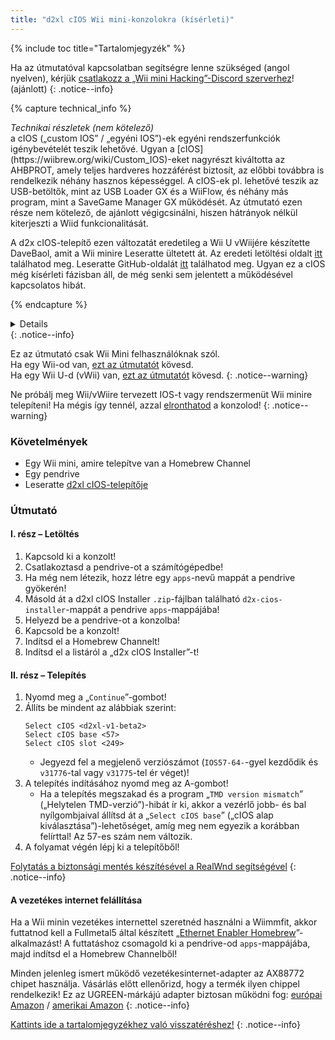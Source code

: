 ```yaml
---
title: "d2xl cIOS Wii mini-konzolokra (kísérleti)"
---
```


{% include toc title="Tartalomjegyzék" %}

Ha az útmutatóval kapcsolatban segítségre lenne szükséged (angol nyelven), kérjük [csatlakozz a „Wii mini Hacking”-Discord szerverhez](https://discord.gg/6ryxnkS)! (ajánlott)
{: .notice--info}

{% capture technical_info %}
<summary><em>Technikai részletek (nem kötelező)</em></summary> a cIOS („custom IOS” / „egyéni IOS”)-ek egyéni rendszerfunkciók igénybevételét teszik lehetővé. Ugyan a [cIOS](https://wiibrew.org/wiki/Custom_IOS)-eket nagyrészt kiváltotta az AHBPROT, amely teljes hardveres hozzáférést biztosít, az előbbi továbbra is rendelkezik néhány hasznos képességgel. A cIOS-ek pl. lehetővé teszik az USB-betöltők, mint az USB Loader GX és a WiiFlow, és néhány más program, mint a SaveGame Manager GX működését. Az útmutató ezen része nem kötelező, de ajánlott végigcsinálni, hiszen hátrányok nélkül kiterjeszti a Wiid funkcionalitását.

A d2x cIOS-telepítő ezen változatát eredetileg a Wii U vWiijére készítette DaveBaol, amit a Wii minire Leseratte ültetett át. Az eredeti letöltési oldalt [itt](https://wii.leseratte10.de/d2xl-cIOS/) találhatod meg. Leseratte GitHub-oldalát [itt](https://github.com/Leseratte10/d2xl-cios) találhatod meg. Ugyan ez a cIOS még kísérleti fázisban áll, de még senki sem jelentett a működésével kapcsolatos hibát.

{% endcapture %}
<details>{{ technical_info | markdownify }}</details>
{: .notice--info}

Ez az útmutató csak Wii Mini felhasználóknak szól. <br/> Ha egy Wii-od van, [ezt az útmutatót](cios) kövesd. <br/> Ha egy Wii U-d (vWii) van, [ezt az útmutatót](cios-vwii) kövesd.
{: .notice--warning}

Ne próbálj meg Wii/vWiire tervezett IOS-t vagy rendszermenüt Wii minire telepíteni! Ha mégis így tennél, azzal [elronthatod](bricks#ios-brick) a konzolod!
{: .notice--warning}

### Követelmények

* Egy Wii mini, amire telepítve van a Homebrew Channel
* Egy pendrive
* Leseratte [d2xl cIOS-telepítője](/assets/files/d2xl_wii_mini_cIOS_installer_v1_beta2.zip)

### Útmutató

#### I. rész – Letöltés

1. Kapcsold ki a konzolt!
1. Csatlakoztasd a pendrive-ot a számítógépedbe!
1. Ha még nem létezik, hozz létre egy `apps`-nevű mappát a pendrive gyökerén!
1. Másold át a d2xl cIOS Installer `.zip`-fájlban található `d2x-cios-installer`-mappát a pendrive `apps`-mappájába!
1. Helyezd be a pendrive-ot a konzolba!
1. Kapcsold be a konzolt!
1. Indítsd el a Homebrew Channelt!
1. Indítsd el a listáról a „d2x cIOS Installer”-t!

#### II. rész – Telepítés

1. Nyomd meg a „`Continue`”-gombot!
1. Állíts be mindent az alábbiak szerint:
    ```
    Select cIOS <d2xl-v1-beta2>
    Select cIOS base <57>
    Select cIOS slot <249>
    ```
    + Jegyezd fel a megjelenő verziószámot (`IOS57-64-`-gyel kezdődik és `v31776`-tal vagy `v31775`-tel ér véget)!
1. A telepítés indításához nyomd meg az A-gombot!
    + Ha a telepítés megszakad és a program „`TMD version mismatch`” („Helytelen TMD-verzió”)-hibát ír ki, akkor a vezérlő jobb- és bal nyílgombjaival állítsd át a „`Select cIOS base`” („cIOS alap kiválasztása”)-lehetőséget, amíg meg nem egyezik a korábban felírttal! Az 57-es szám nem változik.
1. A folyamat végén lépj ki a telepítőből!

[Folytatás a biztonsági mentés készítésével a RealWnd segítségével](wnd-mini)
{: .notice--info}

#### A vezetékes internet felállítása

Ha a Wii minin vezetékes internettel szeretnéd használni a Wiimmfit, akkor futtatnod kell a Fullmetal5 által készített „[Ethernet Enabler Homebrew](/assets/files/Wii_Mini_Ethernet_Enable.zip)”-alkalmazást! A futtatáshoz csomagold ki a pendrive-od `apps`-mappájába, majd indítsd el a Homebrew Channelből!

Minden jelenleg ismert működő vezetékesinternet-adapter az AX88772 chipet használja. Vásárlás előtt ellenőrizd, hogy a termék ilyen chippel rendelkezik! Ez az UGREEN-márkájú adapter biztosan működni fog: [európai Amazon](https://www.amazon.de/dp/B00MYT481C) / [amerikai Amazon](https://a.co/d/3OcSJDS)
{: .notice--info}

[Kattints ide a tartalomjegyzékhez való visszatéréshez!](site-navigation)
{: .notice--info}
